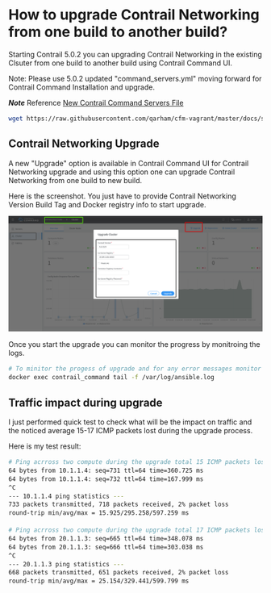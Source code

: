 # How to upgrade Contrail Networking from one build to another build?

Starting Contrail 5.0.2 you can upgrading Contrail Networking in the existing Clsuter from one build to another build using Contrail Command UI.

Note: Please use 5.0.2 updated "command_servers.yml" moving forward for Contrail Command Installation and upgrade.

***Note*** Reference [New Contrail Command Servers File](https://raw.githubusercontent.com/qarham/cfm-vagrant/master/docs/scripts/5.0.2/command_servers.yml)

```bash
wget https://raw.githubusercontent.com/qarham/cfm-vagrant/master/docs/scripts/5.0.2/command_servers.yml
 ```

## Contrail Networking Upgrade

A new "Upgrade" option is available in Contrail Command UI for Contrail Networking upgrade and using this option one can upgrade Contrail Networking from one build to new build.

Here is the screenshot. You just have to provide Contrail Networking Version Build Tag and Docker registry info to start upgrade.

![contrail networking upgrade ](images/Contrail-Networking-Upgrade-01.png)

Once you start the upgrade you can monitor the progress by monitroing the logs.

```bash
# To minitor the progess of upgrade and for any error messages monitor following logs
docker exec contrail_command tail -f /var/log/ansible.log

 ```

## Traffic impact during upgrade

I just performed quick test to check what will be the impact on traffic and the noticed average 15-17 ICMP packets lost during the upgrade process.

Here is my test result:

```bash
# Ping acrross two compute during the upgrade total 15 ICMP packets lost
64 bytes from 10.1.1.4: seq=731 ttl=64 time=360.725 ms
64 bytes from 10.1.1.4: seq=732 ttl=64 time=167.999 ms
^C
--- 10.1.1.4 ping statistics ---
733 packets transmitted, 718 packets received, 2% packet loss
round-trip min/avg/max = 15.925/295.258/597.259 ms

# Ping acrross two compute during the upgrade total 17 ICMP packets lost
64 bytes from 20.1.1.3: seq=665 ttl=64 time=348.078 ms
64 bytes from 20.1.1.3: seq=666 ttl=64 time=303.038 ms
^C
--- 20.1.1.3 ping statistics ---
668 packets transmitted, 651 packets received, 2% packet loss
round-trip min/avg/max = 25.154/329.441/599.799 ms
 ```